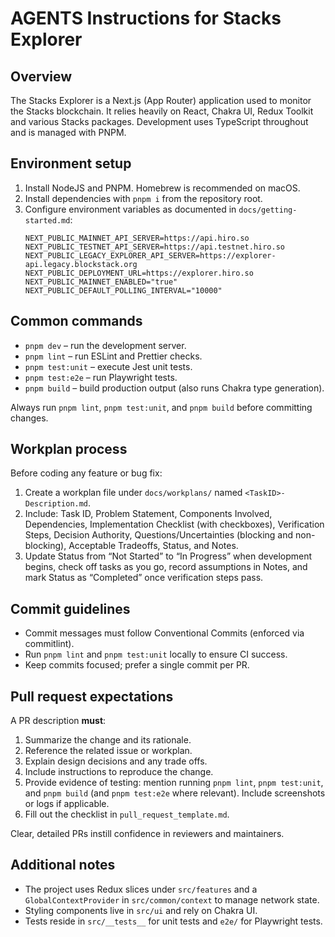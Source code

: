 # AGENTS Instructions for Stacks Explorer

## Overview
The Stacks Explorer is a Next.js (App Router) application used to monitor the Stacks blockchain. It relies heavily on React, Chakra UI, Redux Toolkit and various Stacks packages. Development uses TypeScript throughout and is managed with PNPM.

## Environment setup
1. Install NodeJS and PNPM. Homebrew is recommended on macOS.
2. Install dependencies with `pnpm i` from the repository root.
3. Configure environment variables as documented in `docs/getting-started.md`:
   ```
   NEXT_PUBLIC_MAINNET_API_SERVER=https://api.hiro.so
   NEXT_PUBLIC_TESTNET_API_SERVER=https://api.testnet.hiro.so
   NEXT_PUBLIC_LEGACY_EXPLORER_API_SERVER=https://explorer-api.legacy.blockstack.org
   NEXT_PUBLIC_DEPLOYMENT_URL=https://explorer.hiro.so
   NEXT_PUBLIC_MAINNET_ENABLED="true"
   NEXT_PUBLIC_DEFAULT_POLLING_INTERVAL="10000"
   ```

## Common commands
- `pnpm dev` – run the development server.
- `pnpm lint` – run ESLint and Prettier checks.
- `pnpm test:unit` – execute Jest unit tests.
- `pnpm test:e2e` – run Playwright tests.
- `pnpm build` – build production output (also runs Chakra type generation).

Always run `pnpm lint`, `pnpm test:unit`, and `pnpm build` before committing changes.

## Workplan process
Before coding any feature or bug fix:
1. Create a workplan file under `docs/workplans/` named `<TaskID>-Description.md`.
2. Include: Task ID, Problem Statement, Components Involved, Dependencies, Implementation Checklist (with checkboxes), Verification Steps, Decision Authority, Questions/Uncertainties (blocking and non-blocking), Acceptable Tradeoffs, Status, and Notes.
3. Update Status from “Not Started” to “In Progress” when development begins, check off tasks as you go, record assumptions in Notes, and mark Status as “Completed” once verification steps pass.

## Commit guidelines
- Commit messages must follow Conventional Commits (enforced via commitlint).
- Run `pnpm lint` and `pnpm test:unit` locally to ensure CI success.
- Keep commits focused; prefer a single commit per PR.

## Pull request expectations
A PR description **must**:
1. Summarize the change and its rationale.
2. Reference the related issue or workplan.
3. Explain design decisions and any trade offs.
4. Include instructions to reproduce the change.
5. Provide evidence of testing: mention running `pnpm lint`, `pnpm test:unit`, and `pnpm build` (and `pnpm test:e2e` where relevant). Include screenshots or logs if applicable.
6. Fill out the checklist in `pull_request_template.md`.

Clear, detailed PRs instill confidence in reviewers and maintainers.

## Additional notes
- The project uses Redux slices under `src/features` and a `GlobalContextProvider` in `src/common/context` to manage network state.
- Styling components live in `src/ui` and rely on Chakra UI.
- Tests reside in `src/__tests__` for unit tests and `e2e/` for Playwright tests.

